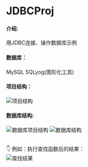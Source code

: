 # JDBCProj

#### 介绍:
用JDBC连接、操作数据库示例

#### 数据库：  
MySQL  SQLyog(图形化工具)  


#### 项目结构：  
![项目结构](https://images.gitee.com/uploads/images/2020/0217/185748_c2f36ce3_1676226.png "屏幕截图.png")

#### 数据库结构:  
![数据库项目结构](https://images.gitee.com/uploads/images/2020/0217/183641_9b40a83b_1676226.png "屏幕截图.png")
![数据库结构](https://images.gitee.com/uploads/images/2020/0217/183457_e1ed7943_1676226.png "屏幕截图.png")
<br>
<br>

 :point_down: 例如：执行查找函数后的结果：  
![查找结果](https://images.gitee.com/uploads/images/2020/0217/185945_0cf647aa_1676226.png "屏幕截图.png")



